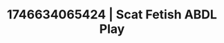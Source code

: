 ---
categories:
- Erotic tension tease
- AI-generated
- Feather touch
- ASMR
- Lip biting
- Erotic duality
- Pillow talk
- Cosplay
image: /assets/images/1746634065424.jpg
layout: post
seo:
  description: Featured content with artistic Scat Fetish, ABDL Play. HD images available.
  keywords: Scat Fetish, ABDL Play
  og_image: /assets/images/1746634065424.jpg
  schema_type: VisualArtwork
tags:
- ABDL Play
- '#1746634065424'
- Scat Fetish
title: 1746634065424 | Scat Fetish ABDL Play
---